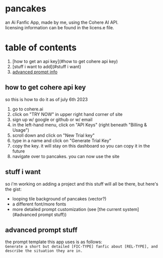 # pancakes
an Ai Fanfic App, made by me, using the Cohere AI API. <br>
licensing information can be found in the licens.e file.

# table of contents
1. [how to get an api key](#how to get cohere api key)
2. [stuff i want to add](#stuff i want)
3. [advanced prompt info](#advanced-prompt-stuff)

## how to get cohere api key
so this is how to do it as of july 6th 2023
1) go to cohere.ai
2) click on "TRY NOW" in upper right hand corner of site
3) sign up w/ google or github or w/ email
4) in the left-hand menu, click on "API Keys" (right beneath "Billing & Usage")
5) scroll down and click on "New Trial key"
6) type in a name and click on "Generate Trial Key"
7) copy the key. it will stay on this dashboard so you can copy it in the future
8) navigate over to pancakes. you can now use the site

## stuff i want
so i'm working on adding a project and this stuff will all be there, but here's the gist:
- looping tile background of pancakes (vector?)
- a different font/more fonts
- more detailed prompt customization (see [the current system](#advanced prompt stuff))

## advanced prompt stuff
the prompt template this app uses is as follows: <br>
`Generate a short but detailed [FIC-TYPE] fanfic about [REL-TYPE], and describe the situation they are in.`
